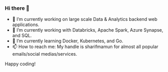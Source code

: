 ### Hi there 👋
- 🔭 I’m currently working on large scale Data & Analytics backend web applications.
- 🔭 I’m currently working with Databricks, Apache Spark, Azure Synapse, and SQL.
- 🌱 I’m currently learning Docker, Kubernetes, and Go.
- 📫 How to reach me: My handle is sharifmamun for almost all popular emails/social medias/services.

Happy coding!
<!--
**sharifmamun/sharifmamun** is a ✨ _special_ ✨ repository because its `README.md` (this file) appears on your GitHub profile.

Here are some ideas to get you started:

- 🔭 I’m currently working on ...
- 🌱 I’m currently learning ...
- 👯 I’m looking to collaborate on ...
- 🤔 I’m looking for help with ...
- 💬 Ask me about ...
- 📫 How to reach me: ...
- 😄 Pronouns: ...
- ⚡ Fun fact: ...
-->
